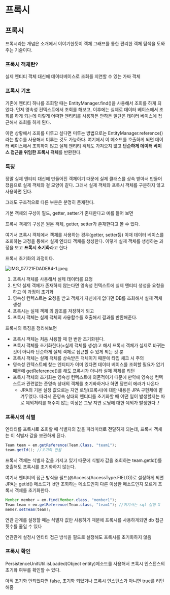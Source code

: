 # 프록시

## 프록시

프록시라는 개념은 소개에서 이야기한듯이 객체 그래프를 통한 편리한 객체 탐색을 도와주는 기술이다.

### **프록시 객체란?**

실제 엔티티 객체 대신에 데이터베이스로 조회를 지연할 수 있는 가짜 객체



### 프록시 기초

기존에 엔티티 하나를 조회할 때는 EntityManager.find()을 사용해서 조회를 하게 되었다. 먼저 영속성 컨텍스트에서 조회를 해보고, 이후에는 실제로 데이터 베이스에서 조회를 하게 되는데 이렇게 어떠한 엔티티를 사용하든 안하든 일단은 데이터 베이스에 접근해서 조회를 하게 된다.

이런 상황에서 조회를 미루고 싶다면 미루는 방법으로는 EntityManager.reference()라는 함수를 사용해서 미루는 것도 가능하다. 여기에서 이 메소드를 호출하게 되면 데이터 베이스에서 조회하지 않고 실제 엔티티 객체도 가져오지 않고 **단순하게 데이터 베이스 접근을 위임한 프록시 객체**를 반환한다.

####

### 특징&#x20;

정말 실제 엔티티 대신에 만들어진 객체이기 때문에 실제 클래스를 상속 받아서 만들어졌음으로 실제 객체와 겉 모양이 같다. 그래서 실제 객체와 프록시 객체를 구분하지 않고 사용하면 된다.

그래도 구조적으로 다른 부분은 분명히 존재한다.

기본 객체의 구성이 필드, getter, setter가 존재한다고 예를 들어 보면

프록시 객체의 구성은 원본 객체, getter, setter가 존재한다고 볼 수 있다.

여기서 프록시 객체에서 객체를 사용하는 경우(getter, setter등) 이때 데이터 베이스를 조회하는 과정을 통해서 실제 엔티티 객체를 생성한다. 이렇게 실제 객체를 생성하는 과정을 보고 **프록시 초기화**라고 한다

프록시 초기화의 과정이다.

![IMG\_07721FDADE84-1.jpeg](../../.gitbook/assets/IMG\_07721FDADE84-1.jpeg)

1. 프록시 객체를 사용해서 실제 데이터를 요청
2. 만약 실제 객체가 존재하지 않는다면 영속성 컨텍스트에 실제 엔티티 생성을 요청을 하고 이 과정이 초기화
3. 영속성 컨텍스트는 요청을 받고 객체가 자신에게 없다면 DB를 조회해서 실제 객체 생성
4. 프록시는 실제 객체 의 참조를 저장하게 되고
5. 프록시 객체는 실제 객체의 사용함수를 호출해서 결과를 반환해준다.

프록시의 특징을 정리해보면

* 프록시 객체는 처음 사용할 때 한 번만 초기화된다.
* 프록시 객체를 초기화한다(=실제 객체를 생성)고 해서 프록시 객체가 실제로 바뀌는 것이 아니라 단순하게 실제 객체로 접근할 수 있게 되는 것 뿐
* 프록시 객체는 실제 객체를 상속받은 객체이기 때문에 타입 체크 시 주의
* 영속성 컨텍스트에 찾는 엔티티가 이미 있다면 데이터 베이스를 조회할 필요가 없기 때문에 getReference()를 해도 프록시가 아니라 실제 객체를 리턴
* 프록시 객체의 초기화는 영속성 컨텍스트에 의존적이기 때문에 만약에 영속성 컨텍스트과 관련없는 준영속 상태의 객체를 초기화하거나 하면 당연히 에러가 나온다
  * JPA의 기본 설정 값으로는 지연 로딩(프록시)에 대한 내용은 JPA 구현체에 맡겨두었다. 따라서 준영속 상태의 엔티티를 초기화할 때 어떤 일이 발생할지는 따로 예외처리를 해주지 않는 이상은 그냥 지연 로딩에 대한 예외가 발생한다..!

####



### 프록시의 식별

엔티티를 프록시로 조회할 때 식별자의 값을 파라미터로 전달하게 되는데, 프록시 객체는 이 식별자 값을 보관하게 된다.

```java
Team team = em.getReference(Team.Class, "team1");
team.getId(); //초기화 안됨
```

프록시 객체는 식별자 값을 가지고 있기 때문에 식별자 값을 조회하는 team.getId()를 호출해도 프록시를 초기화하지 않는다.

여기서 엔티티의 접근 방식을 필드(@Access(AccessType.FIELD))로 설정하게 되면 JPA는 getId() 메소드가 id만 조회하는 메소드인지 다른 이상한 메소드인지 모르게 프록시 객체를 초기화한다.

```java
Member member = em.find(Member.class, "member1");
Team team = em.getReference(Team.class, "team1"); //여기서는 sql 실행 X
memer.setTeam(team);
```

연관 관계를 설정할 때는 식별자 값만 사용하기 때문에 프록시를 사용하게되면 db 접근 횟수를 줄일 수 있다

연관관계 설정시 엔티티 접근 방식을 필드로 설정해도 프록시를 초기화하지 않음







### 프록시 확인

PersistenceUnitUtil.isLoaded(Object entity)메소드를 사용해서 프록시 인스턴스의 초기화 여부를 확인할 수 있다.

아직 초기화 안되었다면 false, 초기화 되었거나 프록시 인스턴스가 아니면 true를 리턴해줌








